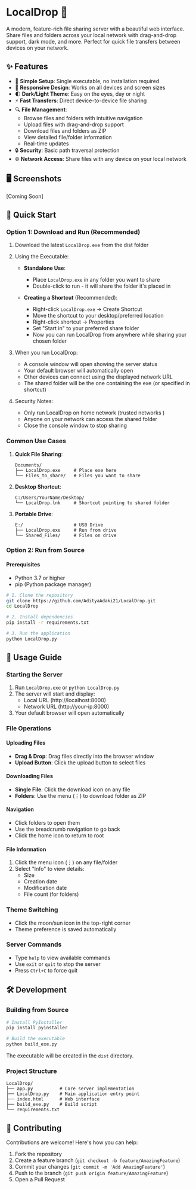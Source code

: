 # LocalDrop 🚀

A modern, feature-rich file sharing server with a beautiful web interface. Share files and folders across your local network with drag-and-drop support, dark mode, and more. Perfect for quick file transfers between devices on your network.

## ✨ Features

- 🎯 **Simple Setup**: Single executable, no installation required
- 📱 **Responsive Design**: Works on all devices and screen sizes
- 🌓 **Dark/Light Theme**: Easy on the eyes, day or night
- ⚡ **Fast Transfers**: Direct device-to-device file sharing
- 🔍 **File Management**:
  - Browse files and folders with intuitive navigation
  - Upload files with drag-and-drop support
  - Download files and folders as ZIP
  - View detailed file/folder information
  - Real-time updates
- 🔒 **Security**: Basic path traversal protection
- 🌐 **Network Access**: Share files with any device on your local network

## 🖥️ Screenshots

[Coming Soon]

## 🚀 Quick Start

### Option 1: Download and Run (Recommended)

1. Download the latest `LocalDrop.exe` from the dist folder

2. Using the Executable:
   - **Standalone Use**: 
     - Place `LocalDrop.exe` in any folder you want to share
     - Double-click to run - it will share the folder it's placed in
   
   - **Creating a Shortcut** (Recommended):
     - Right-click `LocalDrop.exe` → Create Shortcut
     - Move the shortcut to your desktop/preferred location
     - Right-click shortcut → Properties
     - Set "Start in" to your preferred share folder
     - Now you can run LocalDrop from anywhere while sharing your chosen folder

3. When you run LocalDrop:
   - A console window will open showing the server status
   - Your default browser will automatically open
   - Other devices can connect using the displayed network URL
   - The shared folder will be the one containing the exe (or specified in shortcut)

4. Security Notes:
   - Only run LocalDrop on home network (trusted networks )
   - Anyone on your network can access the shared folder
   - Close the console window to stop sharing

### Common Use Cases

1. **Quick File Sharing**:
   ```
   Documents/
   ├── LocalDrop.exe     # Place exe here
   └── Files_to_share/   # Files you want to share
   ```

2. **Desktop Shortcut**:
   ```
   C:/Users/YourName/Desktop/
   └── LocalDrop.lnk     # Shortcut pointing to shared folder
   ```

3. **Portable Drive**:
   ```
   E:/                   # USB Drive
   ├── LocalDrop.exe     # Run from drive
   └── Shared_Files/     # Files on drive
   ```

### Option 2: Run from Source

#### Prerequisites
- Python 3.7 or higher
- pip (Python package manager)

```bash
# 1. Clone the repository
git clone https://github.com/AdityaAdaki21/LocalDrop.git
cd LocalDrop

# 2. Install dependencies
pip install -r requirements.txt

# 3. Run the application
python LocalDrop.py
```

## 📖 Usage Guide

### Starting the Server

1. Run `LocalDrop.exe` or `python LocalDrop.py`
2. The server will start and display:
   - Local URL (http://localhost:8000)
   - Network URL (http://your-ip:8000)
3. Your default browser will open automatically

### File Operations

#### Uploading Files
- **Drag & Drop**: Drag files directly into the browser window
- **Upload Button**: Click the upload button to select files

#### Downloading Files
- **Single File**: Click the download icon on any file
- **Folders**: Use the menu (⋮) to download folder as ZIP

#### Navigation
- Click folders to open them
- Use the breadcrumb navigation to go back
- Click the home icon to return to root

#### File Information
1. Click the menu icon (⋮) on any file/folder
2. Select "Info" to view details:
   - Size
   - Creation date
   - Modification date
   - File count (for folders)

### Theme Switching
- Click the moon/sun icon in the top-right corner
- Theme preference is saved automatically

### Server Commands
- Type `help` to view available commands
- Use `exit` or `quit` to stop the server
- Press `Ctrl+C` to force quit

## 🛠️ Development

### Building from Source

```bash
# Install PyInstaller
pip install pyinstaller

# Build the executable
python build_exe.py
```

The executable will be created in the `dist` directory.

### Project Structure
```
LocalDrop/
├── app.py          # Core server implementation
├── LocalDrop.py    # Main application entry point
├── index.html      # Web interface
├── build_exe.py    # Build script
└── requirements.txt
```

## 🤝 Contributing

Contributions are welcome! Here's how you can help:

1. Fork the repository
2. Create a feature branch (`git checkout -b feature/AmazingFeature`)
3. Commit your changes (`git commit -m 'Add AmazingFeature'`)
4. Push to the branch (`git push origin feature/AmazingFeature`)
5. Open a Pull Request

